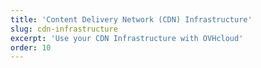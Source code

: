 ```yaml
---
title: 'Content Delivery Network (CDN) Infrastructure'
slug: cdn-infrastructure
excerpt: 'Use your CDN Infrastructure with OVHcloud'
order: 10
---
```



